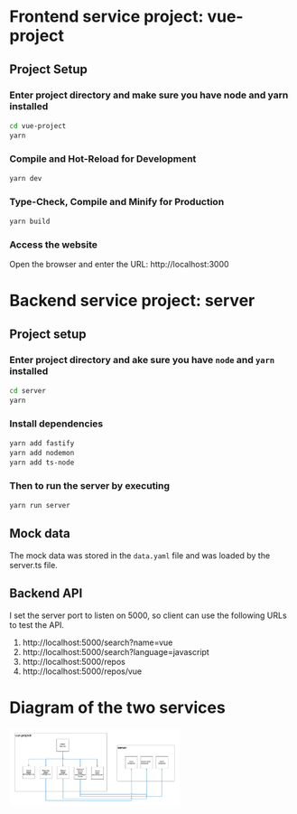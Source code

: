 # Frontend service project: vue-project

## Project Setup

### Enter project directory and make sure you have node and yarn installed
```sh
cd vue-project
yarn
```

### Compile and Hot-Reload for Development

```sh
yarn dev
```

### Type-Check, Compile and Minify for Production

```sh
yarn build
```
### Access the website
Open the browser and enter the URL: http://localhost:3000

# Backend service project: server


## Project setup
### Enter project directory and ake sure you have `node` and `yarn` installed
```sh
cd server
yarn
```
### Install dependencies
```sh
yarn add fastify
yarn add nodemon
yarn add ts-node
```

### Then to run the server by executing
```sh
yarn run server
```
## Mock data
The mock data was stored in the `data.yaml` file and was loaded by the server.ts file.

## Backend API
I set the server port to listen on 5000, so client can use the following URLs to test the API.

1. http://localhost:5000/search?name=vue
2. http://localhost:5000/search?language=javascript
3. http://localhost:5000/repos
4. http://localhost:5000/repos/vue

# Diagram of the two services

<img src="structure.jpg"  width="60%" height="60%" alt="Project Diagram" align=center />

